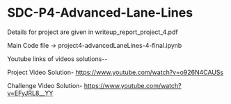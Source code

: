 # SDC-P4-Advanced-Lane-Lines

Details for project are given in writeup_report_project_4.pdf


Main Code file ->     project4-advancedLaneLines-4-final.ipynb


Youtube links of videos solutions--

Project Video Solution-
https://www.youtube.com/watch?v=o926N4CAUSs

Challenge Video Solution-
https://www.youtube.com/watch?v=EFyJRL8__YY 
